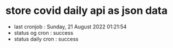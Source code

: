 # store covid daily api as json data

- last cronjob : Sunday, 21 August 2022 01:21:54
- status og cron : success
- status daily cron : success
      
      